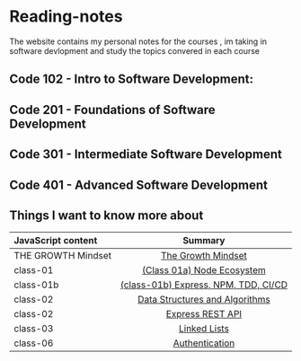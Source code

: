 # Reading-notes

The website contains my personal notes for the courses , im taking in software devlopment and study the topics convered in each course

## Code 102 - Intro to Software Development:

## Code 201 - Foundations of Software Development

## Code 301 - Intermediate Software Development

## Code 401 - Advanced Software Development

## Things I want to know more about

| JavaScript content     | Summary 
| :---        |    :----:
|THE GROWTH Mindset   | [The Growth Mindset](/growth.md)
|class-01     | [(Class 01a) Node Ecosystem](./class01/class01a.md)
|class-01b    | [(class-01b) Express, NPM, TDD, CI/CD](./class01/class01b.md)
|class-02    | [Data Structures and Algorithms](./class02/Data%20Structures%20and%20Algorithms.md)
|class-02    | [Express REST API](./class02/Express%20REST%20API.md)
|class-03    | [Linked Lists](./class03/Linked%20Lists.md)
|class-06    | [Authentication](./Authentication.md)
